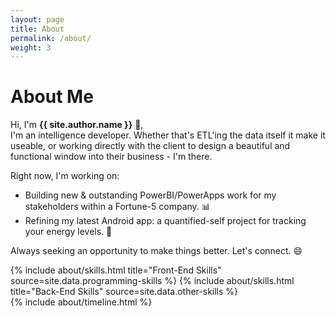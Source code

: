 ```yaml
---
layout: page
title: About
permalink: /about/
weight: 3
---
```


# **About Me**

Hi, I'm **{{ site.author.name }}** :wave:,<br>
I'm an intelligence developer. Whether that's ETL'ing the data itself it make it useable, or working directly with the client to design a beautiful and functional window into their business - I'm there.

Right now, I'm working on:
- Building new & outstanding PowerBI/PowerApps work for my stakeholders within a Fortune-5 company. :bar_chart:
- Refining my latest Android app: a quantified-self project for tracking your energy levels. :iphone:

Always seeking an opportunity to make things better. Let's connect. :smile:


<div class="row">
{% include about/skills.html title="Front-End Skills" source=site.data.programming-skills %}
{% include about/skills.html title="Back-End Skills" source=site.data.other-skills %}
</div>

<div class="row">
{% include about/timeline.html %}
</div>